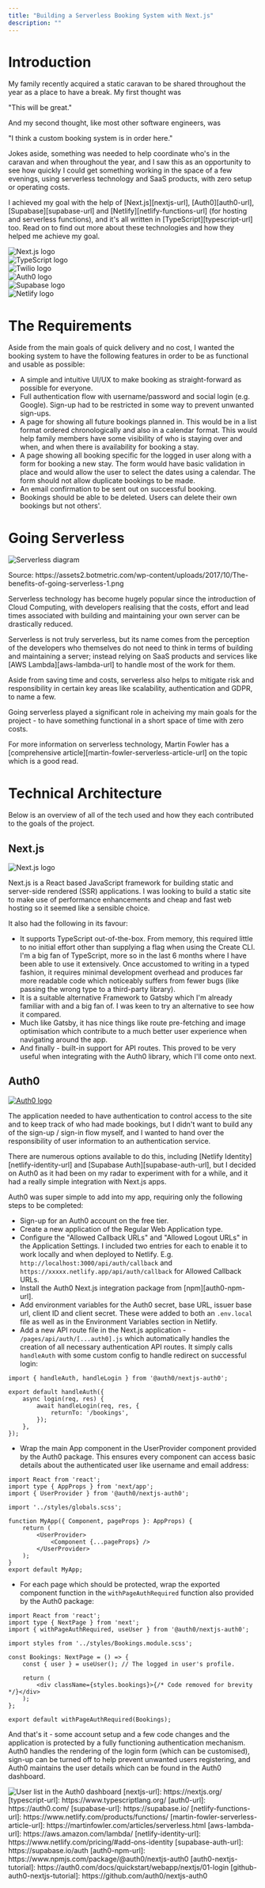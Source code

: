 ```yaml
---
title: "Building a Serverless Booking System with Next.js"
description: ""
---
```


# Introduction

My family recently acquired a static caravan to be shared throughout the year as a place to have a break. My first thought
was

<p class="italic">"This will be great."</p>

And my second thought, like most other software engineers, was

<p class="italic">"I think a custom booking system is in order here."</p>

Jokes aside, something was needed to help coordinate who's in the caravan and when throughout the year, and I
saw this as an opportunity to see how quickly I could get something working in the space of a few evenings, using serverless
technology and SaaS products, with zero setup or operating costs.

I achieved my goal with the help of [Next.js][nextjs-url], [Auth0][auth0-url], [Supabase][supabase-url] and [Netlify][netlify-functions-url]
(for hosting and serverless functions), and it's all written in [TypeScript][typescript-url] too.
Read on to find out more about these technologies and how they helped me achieve my goal.

<div class="flex-images">
    <div class="img-container">
        <div class="img-container-inner">
            <img src="./nextjs-logo.png" alt="Next.js logo" />
        </div>
    </div>
    <div class="img-container">
        <div class="img-container-inner">
            <img src="./ts-logo.png" alt="TypeScript logo" />
        </div>
    </div>
    <div class="img-container">
        <div class="img-container-inner">
            <img src="./twilio-logo.png" alt="Twilio logo" />
        </div>
    </div>
    <div class="img-container">
        <div class="img-container-inner">
            <img src="./auth0-logo.png" alt="Auth0 logo" />
        </div>
    </div>
    <div class="img-container">
        <div class="img-container-inner">
            <img src="./supabase-logo.png" alt="Supabase logo" />
        </div>
    </div>
    <div class="img-container">
        <div class="img-container-inner">
            <img src="./netlify-logo.png" alt="Netlify logo" />
        </div>
    </div>
</div>

# The Requirements

Aside from the main goals of quick delivery and no cost, I wanted the booking system to have the following features in
order to be as functional and usable as possible:

-   A simple and intuitive UI/UX to make booking as straight-forward as possible for everyone.
-   Full authentication flow with username/password and social login (e.g. Google). Sign-up had to be restricted in some
    way to prevent unwanted sign-ups.
-   A page for showing all future bookings planned in. This would be in a list format ordered chronologically and also in
    a calendar format. This would help family members have some visibility of who is staying over and when, and when there is
    availability for booking a stay.
-   A page showing all booking specific for the logged in user along with a form for booking a new stay. The form would have
    basic validation in place and would allow the user to select the dates using a calendar. The form should not allow duplicate
    bookings to be made.
-   An email confirmation to be sent out on successful booking.
-   Bookings should be able to be deleted. Users can delete their own bookings but not others'.

# Going Serverless

<img src="./serverless.png" alt="Serverless diagram" />
<p class="img-attribute">Source: https://assets2.botmetric.com/wp-content/uploads/2017/10/The-benefits-of-going-serverless-1.png</p>

Serverless technology has become hugely popular since the introduction of Cloud Computing, with developers realising
that the costs, effort and lead times associated with building and maintaining your own server can be drastically reduced.

Serverless is not truly serverless, but its name comes from the perception of the developers who themselves do not need
to think in terms of building and maintaining a server; instead relying on SaaS products and services like [AWS Lambda][aws-lambda-url]
to handle most of the work for them.

Aside from saving time and costs, serverless also helps to mitigate risk and responsibility in certain key areas like
scalability, authentication and GDPR, to name a few.

Going serverless played a significant role in acheiving my main goals for the project - to have something functional in a
short space of time with zero costs.

For more information on serverless technology, Martin Fowler has a [comprehensive article][martin-fowler-serverless-article-url]
on the topic which is a good read.

# Technical Architecture

Below is an overview of all of the tech used and how they each contributed to the goals of the project.

## Next.js

<div class="img-single-small">
    <img src="./nextjs-logo.png" alt="Next.js logo" />
</div>

Next.js is a React based JavaScript framework for building static and server-side rendered (SSR) applications. I was
looking to build a static site to make use of performance enhancements and cheap and fast web hosting so it seemed like
a sensible choice.

It also had the following in its favour:

-   It supports TypeScript out-of-the-box. From memory, this required little to no initial effort other than supplying a flag
    when using the Create CLI. I'm a big fan of TypeScript, more so in the last 6 months where I have been able to use it
    extensively. Once accustomed to writing in a typed fashion, it requires minimal development overhead and produces
    far more readable code which noticeably suffers from fewer bugs (like passing the wrong type to a third-party library).
-   It is a suitable alternative Framework to Gatsby which I'm already familiar with and a big fan of. I was keen to try
    an alternative to see how it compared.
-   Much like Gatsby, it has nice things like route pre-fetching and image optimisation which contribute to a much better
    user experience when navigating around the app.
-   And finally - built-in support for API routes. This proved to be very useful when integrating with the Auth0 library,
    which I'll come onto next.

## Auth0

<div class="img-single-small">
    <a href="https://auth0.com/" aria-label="Auth0"><img src="./auth0-logo.png" alt="Auth0 logo" /></a>
</div>

The application needed to have authentication to control access to the site and to keep track of who had made bookings, but
I didn't want to build any of the sign-up / sign-in flow myself, and I wanted to hand over the responsibility of user
information to an authentication service.

There are numerous options available to do this, including [Netlify Identity][netlify-identity-url] and [Supabase Auth][supabase-auth-url],
but I decided on Auth0 as it had been on my radar to experiment with for a while, and it had a really simple integration
with Next.js apps.

Auth0 was super simple to add into my app, requiring only the following steps to be completed:

-   Sign-up for an Auth0 account on the free tier.
-   Create a new application of the Regular Web Application type.
-   Configure the "Allowed Callback URLs" and "Allowed Logout URLs" in the Application Settings. I included two entries
    for each to enable it to work locally and when deployed to Netlify. E.g. `http://localhost:3000/api/auth/callback` and
    `https://xxxxx.netlify.app/api/auth/callback` for Allowed Callback URLs.
-   Install the Auth0 Next.js integration package from [npm][auth0-npm-url].
-   Add environment variables for the Auth0 secret, base URL, issuer base url, client ID and client secret. These were added
    to both an `.env.local` file as well as in the Environment Variables section in Netlify.
-   Add a new API route file in the Next.js application - `/pages/api/auth/[...auth0].js` which automatically handles the
    creation of all necessary authentication API routes. It simply calls `handleAuth` with some custom config to handle
    redirect on successful login:

```
import { handleAuth, handleLogin } from '@auth0/nextjs-auth0';

export default handleAuth({
    async login(req, res) {
        await handleLogin(req, res, {
            returnTo: '/bookings',
        });
    },
});
```

-   Wrap the main App component in the UserProvider component provided by the Auth0 package. This ensures every
    component can access basic details about the authenticated user like username and email address:

```
import React from 'react';
import type { AppProps } from 'next/app';
import { UserProvider } from '@auth0/nextjs-auth0';

import '../styles/globals.scss';

function MyApp({ Component, pageProps }: AppProps) {
    return (
        <UserProvider>
            <Component {...pageProps} />
        </UserProvider>
    );
}
export default MyApp;
```

-   For each page which should be protected, wrap the exported component function in the `withPageAuthRequired` function
    also provided by the Auth0 package:

```
import React from 'react';
import type { NextPage } from 'next';
import { withPageAuthRequired, useUser } from '@auth0/nextjs-auth0';

import styles from '../styles/Bookings.module.scss';

const Bookings: NextPage = () => {
    const { user } = useUser(); // The logged in user's profile.

    return (
        <div className={styles.bookings}>{/* Code removed for brevity */}</div>
    );
};

export default withPageAuthRequired(Bookings);
```

And that's it - some account setup and a few code changes and the application is protected by a fully functioning
authentication mechanism. Auth0 handles the rendering of the login form (which can be customised), sign-up can be turned
off to help prevent unwanted users registering, and Auth0 maintains the user details which can be found in the Auth0 dashboard.

<img src="./auth0-users.png" alt="User list in the Auth0 dashboard" />
[nextjs-url]: https://nextjs.org/
[typescript-url]: https://www.typescriptlang.org/
[auth0-url]: https://auth0.com/
[supabase-url]: https://supabase.io/
[netlify-functions-url]: https://www.netlify.com/products/functions/
[martin-fowler-serverless-article-url]: https://martinfowler.com/articles/serverless.html
[aws-lambda-url]: https://aws.amazon.com/lambda/
[netlify-identity-url]: https://www.netlify.com/pricing/#add-ons-identity
[supabase-auth-url]: https://supabase.io/auth
[auth0-npm-url]: https://www.npmjs.com/package/@auth0/nextjs-auth0
[auth0-nextjs-tutorial]: https://auth0.com/docs/quickstart/webapp/nextjs/01-login
[github-auth0-nextjs-tutorial]: https://github.com/auth0/nextjs-auth0
